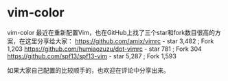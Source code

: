 # vim-color
vim-color
最近在重新配置Vim，也在GitHub上找了三个star和fork数目很高的方案，在这里分享给大家：
https://github.com/amix/vimrc - star 3,482 ; Fork 1,203
https://github.com/humiaozuzu/dot-vimrc - star 781 ; Fork 304
https://github.com/spf13/spf13-vim - star 5,287 ; Fork 1,593

如果大家自己配置的比较顺手的，也欢迎在评论中分享出来。
